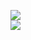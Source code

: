 [![](https://img.shields.io/badge/Made%20With-Github%20Spray-lightgrey.svg?style=for-the-badge&logo=github)](https://github.com/Annihil/github-spray#15053)  
[![](https://i.imgur.com/2DrTn0Z.gif)](https://github.com/Annihil/github-spray)
